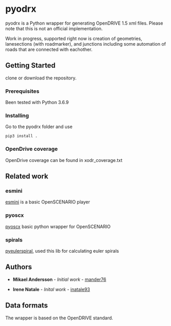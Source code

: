 # pyodrx
pyodrx is a Python wrapper for generating OpenDRIVE 1.5 xml files. 
Please note that this is not an official implementation.

Work in progress, supported right now is creation of geometries, lanesections (with roadmarker), and junctions including some automation of 
roads that are connected with eachother.



## Getting Started

clone or download the repository.

### Prerequisites

Been tested with Python 3.6.9

### Installing

Go to the pyodrx folder and use

```
pip3 install .
```

### OpenDrive coverage 

OpenDrive coverage can be found in xodr_coverage.txt



## Related work

### esmini
[esmini](https://github.com/esmini/esmini) is a basic OpenSCENARIO player

### pyoscx
[pyoscx](https://github.com/pyoscx/pyoscx) basic python wrapper for OpenSCENARIO 

### spirals

[pyeulerspiral](https://github.com/stefan-urban/pyeulerspiral), used this lib for calculating euler spirals

## Authors

* **Mikael Andersson** - *Initial work* - [mander76](https://github.com/mander76)

* **Irene Natale** - *Inital work* - [inatale93](https://github.com/inatale93)

## Data formats
The wrapper is based on the OpenDRIVE standard.